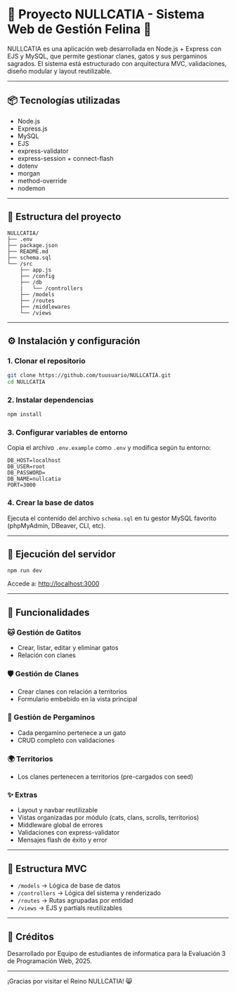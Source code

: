 # 📘 Proyecto NULLCATIA - Sistema Web de Gestión Felina 🐾

NULLCATIA es una aplicación web desarrollada en Node.js + Express con EJS y MySQL, que permite gestionar clanes, gatos y sus pergaminos sagrados. El sistema está estructurado con arquitectura MVC, validaciones, diseño modular y layout reutilizable.

---

## 📦 Tecnologías utilizadas

- Node.js
- Express.js
- MySQL
- EJS
- express-validator
- express-session + connect-flash
- dotenv
- morgan
- method-override
- nodemon

---

## 📁 Estructura del proyecto

```
NULLCATIA/
├── .env
├── package.json
├── README.md
├── schema.sql
└── /src
    ├── app.js
    ├── /config
    ├── /db
    |   └── /controllers
    ├── /models
    ├── /routes
    ├── /middlewares
    └── /views
```

---

## ⚙️ Instalación y configuración

### 1. Clonar el repositorio
```bash
git clone https://github.com/tuusuario/NULLCATIA.git
cd NULLCATIA
```

### 2. Instalar dependencias
```bash
npm install
```

### 3. Configurar variables de entorno
Copia el archivo `.env.example` como `.env` y modifica según tu entorno:
```env
DB_HOST=localhost
DB_USER=root
DB_PASSWORD=
DB_NAME=nullcatia
PORT=3000
```

### 4. Crear la base de datos
Ejecuta el contenido del archivo `schema.sql` en tu gestor MySQL favorito (phpMyAdmin, DBeaver, CLI, etc).

---

## 🚀 Ejecución del servidor
```bash
npm run dev
```
Accede a: [http://localhost:3000](http://localhost:3000)

---

## 🧱 Funcionalidades

### 🐱 Gestión de Gatitos
- Crear, listar, editar y eliminar gatos
- Relación con clanes

### 🛡️ Gestión de Clanes
- Crear clanes con relación a territorios
- Formulario embebido en la vista principal

### 📜 Gestión de Pergaminos
- Cada pergamino pertenece a un gato
- CRUD completo con validaciones

### 🌍 Territorios
- Los clanes pertenecen a territorios (pre-cargados con seed)

### ✨ Extras
- Layout y navbar reutilizable
- Vistas organizadas por módulo (cats, clans, scrolls, territorios)
- Middleware global de errores
- Validaciones con express-validator
- Mensajes flash de éxito y error

---

## 🎯 Estructura MVC

- `/models` → Lógica de base de datos
- `/controllers` → Lógica del sistema y renderizado
- `/routes` → Rutas agrupadas por entidad
- `/views` → EJS y partials reutilizables

---

## 🐾 Créditos
Desarrollado por Equipo de estudiantes de informatica para la Evaluación 3 de Programación Web, 2025.

---

¡Gracias por visitar el Reino NULLCATIA! 😸